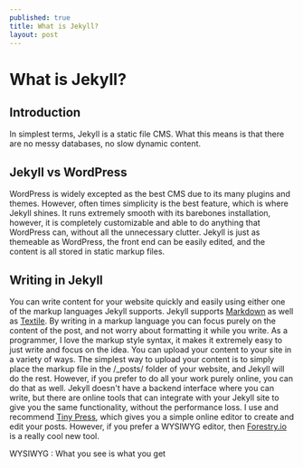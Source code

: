 ```yaml
---
published: true
title: What is Jekyll?
layout: post
---
```

# What is Jekyll? #

## Introduction ##
In simplest terms, Jekyll is a static file CMS. What this means is that there are no messy databases, no slow dynamic content. 

## Jekyll vs WordPress ## 
WordPress is widely excepted as the best CMS due to its many plugins and themes. However, often times simplicity is the best feature, which is where Jekyll shines. It runs extremely smooth with its barebones installation, however, it is completely customizable and able to do anything that WordPress can, without all the unnecessary clutter. Jekyll is just as themeable as WordPress, the front end can be easily edited, and the content is all stored in static markup files.

## Writing in Jekyll ##
You can write content for your website quickly and easily using either one of the markup languages Jekyll supports. Jekyll supports [Markdown](https://github.com/adam-p/markdown-here/wiki/Markdown-Cheatsheet) as well as [Textile](http://redcloth.org/textile/). By writing in a markup language you can focus purely on the content of the post, and not worry about formatting it while you write. As a programmer, I love the markup style syntax, it makes it extremely easy to just write and focus on the idea. You can upload your content to your site in a variety of ways. The simplest way to upload your content is to simply place the markup file in the /_posts/ folder of your website, and Jekyll will do the rest. However, if you prefer to do all your work purely online, you can do that as well. Jekyll doesn't have a backend interface where you can write, but there are online tools that can integrate with your Jekyll site to give you the same functionality, without the performance loss. I use and recommend [Tiny Press](https://tinypress.co/), which gives you a simple online editor to create and edit your posts. However, if you prefer a WYSIWYG editor, then [Forestry.io](https://forestry.io/) is a really cool new tool.

WYSIWYG 
: What you see is what you get